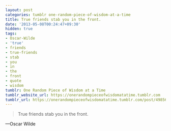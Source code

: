 ```yaml
---
layout: post
categories: tumblr one-random-piece-of-wisdom-at-a-time
title: True friends stab you in the front.
date: '2013-05-08T00:24:47+09:30'
hidden: true
tags:
- Oscar-Wilde
- 'true'
- friends
- true-friends
- stab
- you
- in
- the
- front
- quote
- wisdom
tumblr: One Random Piece of Wisdom at a Time
tumblr_website_url: https://onerandompieceofwisdomatatime.tumblr.com
tumblr_url: https://onerandompieceofwisdomatatime.tumblr.com/post/49856832060/true-friends-stab-you-in-the-front
---
```

> True friends stab you in the front.

—Oscar Wilde
